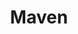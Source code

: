 ---
blog: https://medium.com/@debbiewidjaja
linkedin: https://linkedin.com/company/maven-hq
logohandle: maven
sort: maven
title: Maven
twitter: https://x.com/mavenhq
website: https://maven.com/
---